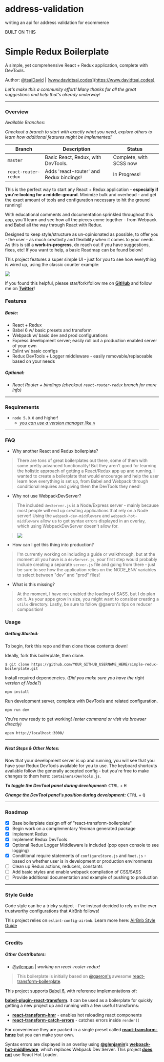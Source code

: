 # address-validation
writing an api for address validation for ecommerce










BUILT ON THIS



# Simple Redux Boilerplate

A simple, yet comprehensive React + Redux application, complete with DevTools.

Author: [@tsaiDavid](https://github.com/tsaiDavid/) | [www.davidtsai.codes](https://www.davidtsai.codes)

*Let's make this a community effort! Many thanks for all the great suggestions and help that's already underway!*

***

### Overview

*Available Branches:*

*Checkout a branch to start with exactly what you need, explore others to learn how additional features might be implemented!*

| Branch               | Description                             | Status                  |
|----------------------|-----------------------------------------|-------------------------|
| `master`             | Basic React, Redux, with DevTools.      | Complete, with SCSS now |
| `react-router-redux` | Adds 'react-router' and Redux bindings! | In Progress!            |

This is the perfect way to start any React + Redux application - **especially if you're looking for a middle-ground**. Minimize bulk and overhead - and get the exact amount of tools and configuration necessary to hit the ground running!

With educational comments and documentation sprinkled throughout this app, you'll learn and see how all the pieces come together - from Webpack and Babel all the way through React with Redux.

Designed to keep style/structure as un-opinionated as possible,  to offer you - the user - as much creativity and flexibility when it comes to your needs. As this is stil a **work-in-progress**, do reach out if you have suggestions, fixes, etc! If you want to help, a basic Roadmap can be found below!

This project features a super simple UI - just for you to see how everything is wired up, using the classic counter example:

![](https://fat.gfycat.com/WarlikeFrightenedGraywolf.gif)

If you found this helpful, please star/fork/follow me on **[GitHub](https://github.com/tsaiDavid/)** and follow me on **[Twitter](https://twitter.com/tftsai)**!

### Features

##### Basic:
  - React + Redux
  - Babel 6 w/ basic presets and transform
  - Webpack w/ basic dev and prod configurations
  - Express development server; easily roll out a production enabled server of your own
  - Eslint w/ basic configs
  - Redux DevTools + Logger middleware - easily removable/replaceable based on your needs

##### Optional:
  - *React Router + bindings (checkout `react-router-redux` branch for more info)*

***

### Requirements
  - `node 5.0.0` and higher!
    - [*you can use a version manager like `n`*](https://github.com/tj/n)

***

### FAQ

  - Why another React and Redux boilerplate?
  > There are tons of great boilerplates out there, some of them with some pretty advanced functionality! But they aren't good for learning the holistic approach of getting a React/Redux app up and running. I wanted to create a boilerplate that would encourage and help the user learn how everything is set up, from Babel and Webpack through conditional requires and giving them the DevTools they need!

  - Why not use WebpackDevServer?
  > The included `devServer.js` is a Node/Express server - mainly because most people will end up creating applications that rely on a Node server! Using the `webpack-dev-middleware` and `webpack-hot-middleware` allow us to get syntax errors displayed in an overlay, which using WebpackDevServer doesn't allow for.

  >![](https://cloud.githubusercontent.com/assets/1539088/11611771/ae1a6bd8-9bac-11e5-9206-42447e0fe064.gif)

  - How can I get this thing into production?
  > I'm currently working on including a guide or walkthrough, but at the moment all you have is a `devServer.js`, your first step would probably include creating a separate `server.js` file and going from there - just be sure to see how the application relies on the NODE_ENV variables to select between "dev" and "prod" files!

  - What is this missing?
  > At the moment, I have not enabled the loading of SASS, but I do plan on it. As your apps grow in size, you might want to consider creating a `utils` directory. Lastly, be sure to follow @gaeron's tips on reducer composition!

### Usage

##### Getting Started:

To begin, fork this repo and then clone those contents down!

Ideally, fork this boilerplate, then clone.
```
$ git clone https://github.com/YOUR_GITHUB_USERNAME_HERE/simple-redux-boilerplate.git
```

Install required dependencies.
(*Did you make sure you have the right version of Node?*)
```
npm install
```

Run development server, complete with DevTools and related configuration.
```
npm run dev
```

You're now ready to get working! *(enter command or visit via browser directly)*
```
open http://localhost:3000/
```

***

##### Next Steps & Other Notes:

Now that your development server is up and running, you will see that you have your Redux DevTools available for you to use. The keyboard shortcuts available follow the generally accepted config - but you're free to make changes to them here: `containers/DevTools.js`.

***To toggle the DevTool panel during development:***
<kbd>CTRL</kbd> + <kbd>H</kbd>

***Change the DevTool panel's position during development:***
<kbd>CTRL</kbd> + <kbd>Q</kbd>

***

### Roadmap

 - [x] Base boilerplate design off of "react-transform-boilerplate"
 - [x] Begin work on a complementary Yeoman generated package
 - [x] Implement Redux
 - [x] Implement Redux DevTools
 - [x] Optional Redux Logger Middleware is included (pop open console to see logging)
 - [x] Conditional require statements of `configureStore.js` and `Root.js` - based on whether user is in development or production environments
 - [ ] Clean up Redux actions, reducers, constants
 - [ ] Add basic styles and enable webpack compilation of CSS/SASS
 - [ ] Provide additional documentation and example of pushing to production

***

### Style Guide

Code style can be a tricky subject - I've instead decided to rely on the ever trustworthy configurations that AirBnb follows!

This project relies on `eslint-config-airbnb`.
Learn more here: [AirBnb Style Guide](https://github.com/airbnb/javascript/tree/master/packages/eslint-config-airbnb)

***

### Credits

##### Other Contributors:
 - [@yilenpan](https://github.com/yilenpan) | *working on react-router-redux!*

>This boilerplate is initially based on [@gaeron's](https://github.com/gaeron) awesome [react-transform-boilerplate](https://github.com/gaearon/react-transform-boilerplate).

This project supports [Babel 6](https://github.com/babel/babel), with reference implementations of:

 **[babel-plugin-react-transform](https://github.com/gaearon/babel-plugin-react-transform)**. It can be used as a boilerplate for quickly getting a new project up and running with a few useful transforms:

* [**react-transform-hmr**](https://github.com/gaearon/react-transform-hmr) - enables hot reloading react components
* [**react-transform-catch-errors**](https://github.com/gaearon/react-transform-catch-errors) - catches errors inside `render()`

For convenience they are packed in a single preset called [**react-transform-hmre**](https://github.com/danmartinez101/babel-preset-react-hmre) but you can make your own.

Syntax errors are displayed in an overlay using **[@glenjamin](https://github.com/glenjamin)**’s **[webpack-hot-middleware](https://github.com/glenjamin/webpack-hot-middleware)**, which replaces Webpack Dev Server. This project **[does not](https://medium.com/@dan_abramov/the-death-of-react-hot-loader-765fa791d7c4)** use React Hot Loader.
